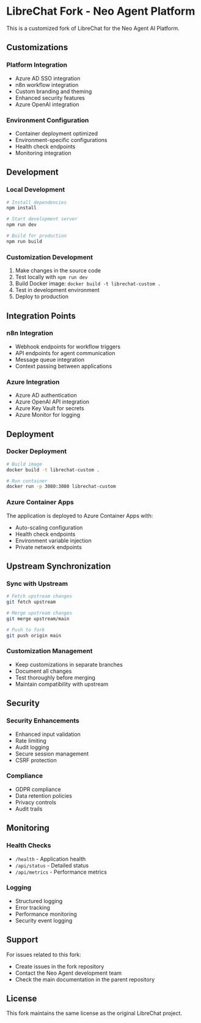 # LibreChat Fork - Neo Agent Platform

This is a customized fork of LibreChat for the Neo Agent AI Platform.

## Customizations

### Platform Integration
- Azure AD SSO integration
- n8n workflow integration
- Custom branding and theming
- Enhanced security features
- Azure OpenAI integration

### Environment Configuration
- Container deployment optimized
- Environment-specific configurations
- Health check endpoints
- Monitoring integration

## Development

### Local Development
```bash
# Install dependencies
npm install

# Start development server
npm run dev

# Build for production
npm run build
```

### Customization Development
1. Make changes in the source code
2. Test locally with `npm run dev`
3. Build Docker image: `docker build -t librechat-custom .`
4. Test in development environment
5. Deploy to production

## Integration Points

### n8n Integration
- Webhook endpoints for workflow triggers
- API endpoints for agent communication
- Message queue integration
- Context passing between applications

### Azure Integration
- Azure AD authentication
- Azure OpenAI API integration
- Azure Key Vault for secrets
- Azure Monitor for logging

## Deployment

### Docker Deployment
```bash
# Build image
docker build -t librechat-custom .

# Run container
docker run -p 3080:3080 librechat-custom
```

### Azure Container Apps
The application is deployed to Azure Container Apps with:
- Auto-scaling configuration
- Health check endpoints
- Environment variable injection
- Private network endpoints

## Upstream Synchronization

### Sync with Upstream
```bash
# Fetch upstream changes
git fetch upstream

# Merge upstream changes
git merge upstream/main

# Push to fork
git push origin main
```

### Customization Management
- Keep customizations in separate branches
- Document all changes
- Test thoroughly before merging
- Maintain compatibility with upstream

## Security

### Security Enhancements
- Enhanced input validation
- Rate limiting
- Audit logging
- Secure session management
- CSRF protection

### Compliance
- GDPR compliance
- Data retention policies
- Privacy controls
- Audit trails

## Monitoring

### Health Checks
- `/health` - Application health
- `/api/status` - Detailed status
- `/api/metrics` - Performance metrics

### Logging
- Structured logging
- Error tracking
- Performance monitoring
- Security event logging

## Support

For issues related to this fork:
- Create issues in the fork repository
- Contact the Neo Agent development team
- Check the main documentation in the parent repository

## License

This fork maintains the same license as the original LibreChat project. 